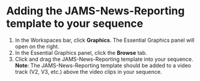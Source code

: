 # Adding the JAMS-News-Reporting template to your sequence

1. In the Workspaces bar, click **Graphics**. The Essential Graphics panel will open on the right.
2. In the Essential Graphics panel, click the **Browse** tab.
3. Click and drag the JAMS-News-Reporting template into your sequence. **Note**: The JAMS-News-Reporting template should be added to a video track \(V2, V3, etc.\) above the video clips in your sequence. 



